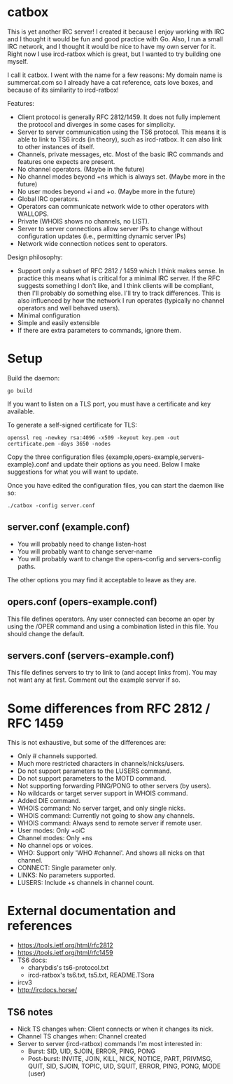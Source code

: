 # catbox
This is yet another IRC server! I created it because I enjoy working with IRC
and I thought it would be fun and good practice with Go. Also, I run a small
IRC network, and I thought it would be nice to have my own server for it. Right
now I use ircd-ratbox which is great, but I wanted to try building one myself.

I call it catbox. I went with the name for a few reasons: My domain name is
summercat.com so I already have a cat reference, cats love boxes, and because
of its similarity to ircd-ratbox!

Features:

  * Client protocol is generally RFC 2812/1459. It does not fully implement the
    protocol and diverges in some cases for simplicity.
  * Server to server communication using the TS6 protocol. This means it is
    able to link to TS6 ircds (in theory), such as ircd-ratbox. It can also
    link to other instances of itself.
  * Channels, private messages, etc. Most of the basic IRC commands and features
    one expects are present.
  * No channel operators. (Maybe in the future)
  * No channel modes beyond +ns which is always set. (Maybe more in the future)
  * No user modes beyond +i and +o. (Maybe more in the future)
  * Global IRC operators.
  * Operators can communicate network wide to other operators with WALLOPS.
  * Private (WHOIS shows no channels, no LIST).
  * Server to server connections allow server IPs to change without
    configuration updates (i.e., permitting dynamic server IPs)
  * Network wide connection notices sent to operators.

Design philosophy:

  * Support only a subset of RFC 2812 / 1459 which I think makes sense. In
    practice this means what is critical for a minimal IRC server. If the
    RFC suggests something I don't like, and I think clients will be compliant,
    then I'll probably do something else. I'll try to track differences. This
    is also influenced by how the network I run operates (typically no channel
    operators and well behaved users).
  * Minimal configuration
  * Simple and easily extensible
  * If there are extra parameters to commands, ignore them.


# Setup
Build the daemon:

    go build

If you want to listen on a TLS port, you must have a certificate and key
available.

To generate a self-signed certificate for TLS:

    openssl req -newkey rsa:4096 -x509 -keyout key.pem -out certificate.pem -days 3650 -nodes

Copy the three configuration files {example,opers-example,servers-example}.conf
and update their options as you need. Below I make suggestions for what you will
want to update.

Once you have edited the configuration files, you can start the daemon like so:

    ./catbox -config server.conf


## server.conf (example.conf)
  * You will probably need to change listen-host
  * You will probably want to change server-name
  * You will probably want to change the opers-config and servers-config paths.

The other options you may find it acceptable to leave as they are.


## opers.conf (opers-example.conf)
This file defines operators. Any user connected can become an oper by using the
/OPER command and using a combination listed in this file. You should change
the default.


## servers.conf (servers-example.conf)
This file defines servers to try to link to (and accept links from). You may not
want any at first. Comment out the example server if so.


# Some differences from RFC 2812 / RFC 1459
This is not exhaustive, but some of the differences are:

  * Only # channels supported.
  * Much more restricted characters in channels/nicks/users.
  * Do not support parameters to the LUSERS command.
  * Do not support parameters to the MOTD command.
  * Not supporting forwarding PING/PONG to other servers (by users).
  * No wildcards or target server support in WHOIS command.
  * Added DIE command.
  * WHOIS command: No server target, and only single nicks.
  * WHOIS command: Currently not going to show any channels.
  * WHOIS command: Always send to remote server if remote user.
  * User modes: Only +oiC
  * Channel modes: Only +ns
  * No channel ops or voices.
  * WHO: Support only 'WHO #channel'. And shows all nicks on that channel.
  * CONNECT: Single parameter only.
  * LINKS: No parameters supported.
  * LUSERS: Include +s channels in channel count.


# External documentation and references
  * https://tools.ietf.org/html/rfc2812
  * https://tools.ietf.org/html/rfc1459
  * TS6 docs:
    * charybdis's ts6-protocol.txt
    * ircd-ratbox's ts6.txt, ts5.txt, README.TSora
  * ircv3
  * http://ircdocs.horse/


## TS6 notes
  * Nick TS changes when: Client connects or when it changes its nick.
  * Channel TS changes when: Channel created
  * Server to server (ircd-ratbox) commands I'm most interested in:
    * Burst: SID, UID, SJOIN, ERROR, PING, PONG
    * Post-burst: INVITE, JOIN, KILL, NICK, NOTICE, PART, PRIVMSG, QUIT, SID,
      SJOIN, TOPIC, UID, SQUIT, ERROR, PING, PONG, MODE (user)
